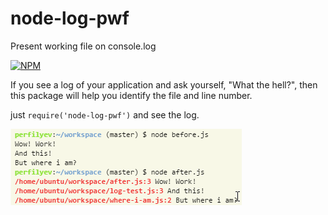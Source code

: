 # node-log-pwf
Present working file on console.log

[![NPM](https://nodei.co/npm/node-log-pwf.png)](https://nodei.co/npm/node-log-pwf)

If you see a log of your application and ask yourself, "What the hell?", then this package will help you identify the file and line number.

just `require('node-log-pwf')` and see the log.

![Preview](https://raw.githubusercontent.com/perfilyev/raw/master/pwf.png)
